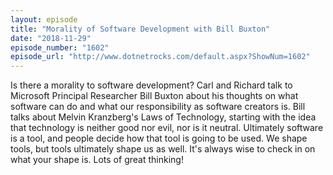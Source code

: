 ```yaml
---
layout: episode
title: "Morality of Software Development with Bill Buxton"
date: "2018-11-29"
episode_number: "1602"
episode_url: "http://www.dotnetrocks.com/default.aspx?ShowNum=1602"
---
```


Is there a morality to software development? Carl and Richard talk to Microsoft Principal Researcher Bill Buxton about his thoughts on what software can do and what our responsibility as software creators is. Bill talks about Melvin Kranzberg's Laws of Technology, starting with the idea that technology is neither good nor evil, nor is it neutral. Ultimately software is a tool, and people decide how that tool is going to be used. We shape tools, but tools ultimately shape us as well. It's always wise to check in on what your shape is. Lots of great thinking!
